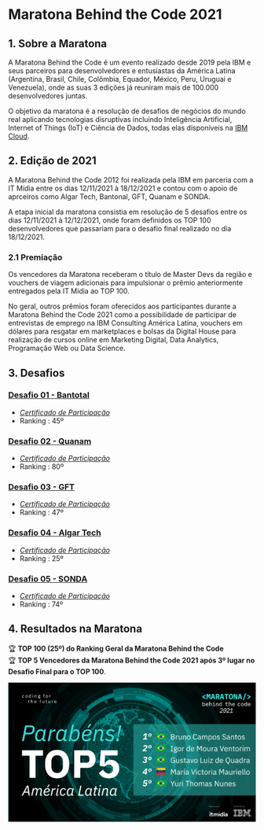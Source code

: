# **Maratona Behind the Code 2021**

## **1. Sobre a Maratona**
A Maratona Behind the Code é um evento realizado desde 2019 pela IBM e seus parceiros para desenvolvedores e entusiastas da América Latina (Argentina, Brasil, Chile, Colômbia, Equador, México, Peru, Uruguai e Venezuela), onde as suas 3 edições já reuniram mais de 100.000 desenvolvedores juntas.

O objetivo da maratona é a resolução de desafios de negócios do mundo real aplicando tecnologias disruptivas incluindo Inteligência Artificial, Internet of Things (IoT) e Ciência de Dados, todas elas disponíveis na [IBM Cloud](https://cloud.ibm.com/).

## **2. Edição de 2021**
A Maratona Behind the Code 2012 foi realizada pela IBM em parceria com a IT Mídia entre os dias 12/11/2021 à 18/12/2021 e contou com o apoio de aprceiros como Algar Tech, Bantonal, GFT, Quanam e SONDA.

A etapa inicial da maratona consistia em resolução de 5 desafios entre os dias 12/11/2021 à 12/12/2021, onde foram definidos os TOP 100 desenvolvedores que passariam para o desafio final realizado no dia 18/12/2021.

### **2.1 Premiação**
Os vencedores da Maratona receberam o título de Master Devs da região e vouchers de viagem adicionais para impulsionar o prêmio anteriormente entregados pela IT Mídia ao TOP 100.

No geral, outros prêmios foram oferecidos aos participantes durante a Maratona Behind the Code 2021 como a possibilidade de participar de entrevistas de emprego na IBM Consulting América Latina, vouchers em dólares para resgatar em marketplaces e bolsas da Digital House para realização de cursos online em Marketing Digital, Data Analytics, Programação Web ou Data Science.

## **3. Desafios**
### [Desafio 01 - Bantotal](Desafio01)
- *[Certificado de Participação](certificados/Desafio01-Bantotal.pdf)*
- Ranking : 45º
### [Desafio 02 - Quanam](Desafio02)
- *[Certificado de Participação](certificados/Desafio02-Quanam.pdf)*
- Ranking : 80º
### [Desafio 03 - GFT](Desafio03)
- *[Certificado de Participação](certificados/Desafio03-GFT.pdf)*
- Ranking : 47º
### [Desafio 04 - Algar Tech](Desafio04)
- *[Certificado de Participação](certificados/Desafio04-AlgarTech.pdf)*
- Ranking : 25º
### [Desafio 05 - SONDA](Desafio05)
- *[Certificado de Participação](certificados/Desafio05-SONDA.pdf)*
- Ranking : 74º
## **4. Resultados na Maratona**
🏆 **TOP 100 (25º) do Ranking Geral da Maratona Behind the Code** <br>
🏆 **TOP 5 Vencedores da Maratona Behind the Code 2021 após 3º lugar no Desafio Final para o TOP 100**.

<img src='certificados/TOP5-Desafio06.png'>

